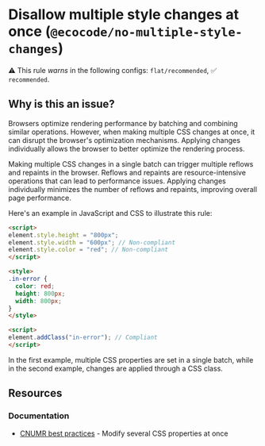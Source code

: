 # Disallow multiple style changes at once (`@ecocode/no-multiple-style-changes`)

⚠️ This rule _warns_ in the following configs: `flat/recommended`, ✅ `recommended`.

<!-- end auto-generated rule header -->

## Why is this an issue?

Browsers optimize rendering performance by batching and combining similar operations.
However, when making multiple CSS changes at once, it can disrupt the browser's optimization mechanisms.
Applying changes individually allows the browser to better optimize the rendering process.

Making multiple CSS changes in a single batch can trigger multiple reflows and repaints in the browser.
Reflows and repaints are resource-intensive operations that can lead to performance issues.
Applying changes individually minimizes the number of reflows and repaints, improving overall page performance.

Here's an example in JavaScript and CSS to illustrate this rule:

```html
<script>
element.style.height = "800px";
element.style.width = "600px"; // Non-compliant
element.style.color = "red"; // Non-compliant
</script>
```

```html
<style>
.in-error {
  color: red;
  height: 800px;
  width: 800px;
}
</style>

<script>
element.addClass("in-error"); // Compliant
</script>
```

In the first example, multiple CSS properties are set in a single batch, while in the second example, changes are
applied through a CSS class.

## Resources

### Documentation

- [CNUMR best practices](https://github.com/cnumr/best-practices/blob/main/chapters/BP_045_en.md) - Modify several CSS
  properties at once
